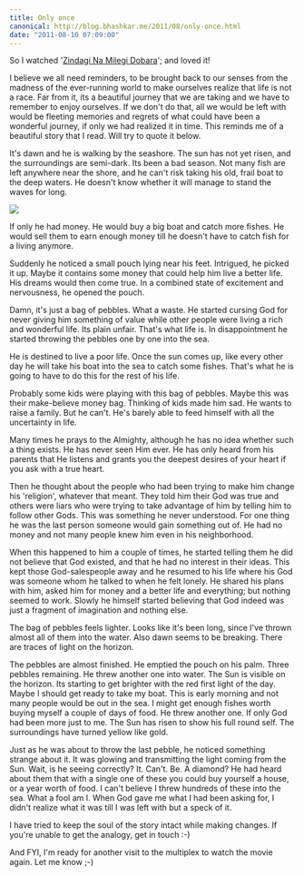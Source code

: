 ```yaml
---
title: Only once
canonical: http://blog.bhashkar.me/2011/08/only-once.html
date: "2011-08-10 07:09:00"
---
```

So I watched '[Zindagi Na Milegi Dobara](http://www.imdb.com/title/tt1562872/)'; and loved it!

I believe we all need reminders, to be brought back to our senses from the madness of the ever-running world to make ourselves realize that life is not a race.<span class="more" /> Far from it, its a beautiful journey that we are taking and we have to remember to enjoy ourselves. If we don't do that, all we would be left with would be fleeting memories and regrets of what could have been a wonderful journey, if only we had realized it in time. This reminds me of a beautiful story that I read. Will try to quote it below.

It's dawn and he is walking by the seashore. The sun has not yet risen, and the surroundings are semi-dark. Its been a bad season. Not many fish are left anywhere near the shore, and he can't risk taking his old, frail boat to the deep waters. He doesn't know whether it will manage to stand the waves for long.

![](http://4.bp.blogspot.com/-yghiKCfz-eY/T6Z6FG88TzI/AAAAAAAAA30/GlwU94GvPbQ/s1600/orange_glow_of_the_dawn_sun_and_beauty_of_the_sky_reflecting_in_the_beach_and_sea.2560x1600.ba7662ff.jpg)

If only he had money. He would buy a big boat and catch more fishes. He would sell them to earn enough money till he doesn't have to catch fish for a living anymore.

Suddenly he noticed a small pouch lying near his feet. Intrigued, he picked it up. Maybe it contains some money that could help him live a better life. His dreams would then come true. In a combined state of excitement and nervousness, he opened the pouch.

Damn, it's just a bag of pebbles. What a waste. He started cursing God for never giving him something of value while other people were living a rich and wonderful life. Its plain unfair. That's what life is. In disappointment  he started throwing the pebbles one by one into the sea.

He is destined to live a poor life. Once the sun comes up, like every other day he will take his boat into the sea to catch some fishes. That's what he is going to have to do this for the rest of his life.

Probably some kids were playing with this bag of pebbles. Maybe this was their make-believe money bag. Thinking of kids made him sad. He wants to raise a family. But he can't. He's barely able to feed himself with all the uncertainty in life.

Many times he prays to the Almighty, although he has no idea whether such a thing exists. He has never seen Him ever. He has only heard from his parents that He listens and grants you the deepest desires of your heart if you ask with a true heart.

Then he thought about the people who had been trying to make him change his 'religion', whatever that meant. They told him their God was true and others were liars who were trying to take advantage of him by telling him to follow other Gods. This was something he never understood. For one thing he was the last person someone would gain something out of. He had no money and not many people knew him even in his neighborhood.

When this happened to him a couple of times, he started telling them he did not believe that God existed, and that he had no interest in their ideas. This kept those God-salespeople away and he resumed to his life where his God was someone whom he talked to when he felt lonely. He shared his plans with him, asked him for money and a better life and everything; but nothing seemed to work. Slowly he himself started believing that God indeed was just a fragment of imagination and nothing else.

The bag of pebbles feels lighter. Looks like it's been long, since I've thrown almost all of them into the water. Also dawn seems to be breaking. There are traces of light on the horizon.

The pebbles are almost finished. He emptied the pouch on his palm. Three pebbles remaining. He threw another one into water. The Sun is visible on the horizon. Its starting to get brighter with the red first light of the day. Maybe I should get ready to take my boat. This is early morning and not many people would be out in the sea. I might get enough fishes worth buying myself a couple of days of food. He threw another one. If only God had been more just to me. The Sun has risen to show his full round self. The surroundings have turned yellow like gold.

Just as he was about to throw the last pebble, he noticed something strange about it. It was glowing and transmitting the light coming from the Sun. Wait, is he seeing correctly? It. Can't. Be. A diamond? He had heard about them that with a single one of these you could buy yourself a house, or a year worth of food. I can't believe I threw hundreds of these into the sea. What a fool am I. When God gave me what I had been asking for, I didn't realize what it was till I was left with but a speck of it.

I have tried to keep the soul of the story intact while making changes. If you're unable to get the analogy, get in touch :-)

And FYI, I'm ready for another visit to the multiplex to watch the movie again.
Let me know ;-)